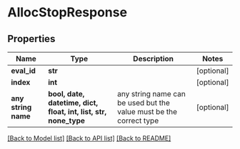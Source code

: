 # AllocStopResponse


## Properties
Name | Type | Description | Notes
------------ | ------------- | ------------- | -------------
**eval_id** | **str** |  | [optional] 
**index** | **int** |  | [optional] 
**any string name** | **bool, date, datetime, dict, float, int, list, str, none_type** | any string name can be used but the value must be the correct type | [optional]

[[Back to Model list]](../README.md#documentation-for-models) [[Back to API list]](../README.md#documentation-for-api-endpoints) [[Back to README]](../README.md)


